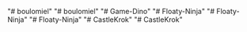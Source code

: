 "# boulomiel" 
"# boulomiel" 
"# Game-Dino" 
"# Floaty-Ninja" 
"# Floaty-Ninja" 
"# Floaty-Ninja" 
"# CastleKrok" 
"# CastleKrok" 
